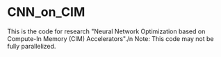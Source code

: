 # CNN_on_CIM
This is the code for research "Neural Network Optimization based on Compute-In Memory (CIM) Accelerators"./n
Note: This code may not be fully parallelized.
